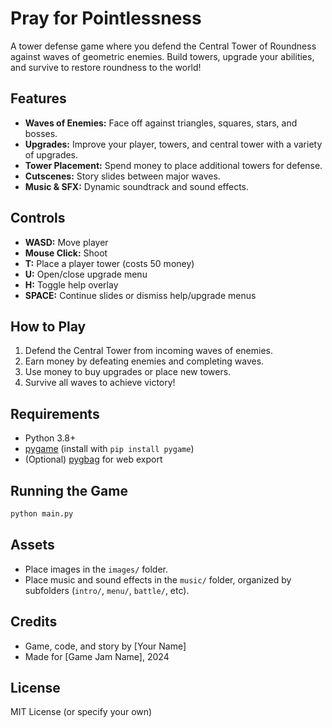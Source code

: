 # Pray for Pointlessness

A tower defense game where you defend the Central Tower of Roundness against waves of geometric enemies. Build towers, upgrade your abilities, and survive to restore roundness to the world!

## Features

- **Waves of Enemies:** Face off against triangles, squares, stars, and bosses.
- **Upgrades:** Improve your player, towers, and central tower with a variety of upgrades.
- **Tower Placement:** Spend money to place additional towers for defense.
- **Cutscenes:** Story slides between major waves.
- **Music & SFX:** Dynamic soundtrack and sound effects.

## Controls

- **WASD:** Move player
- **Mouse Click:** Shoot
- **T:** Place a player tower (costs 50 money)
- **U:** Open/close upgrade menu
- **H:** Toggle help overlay
- **SPACE:** Continue slides or dismiss help/upgrade menus

## How to Play

1. Defend the Central Tower from incoming waves of enemies.
2. Earn money by defeating enemies and completing waves.
3. Use money to buy upgrades or place new towers.
4. Survive all waves to achieve victory!

## Requirements

- Python 3.8+
- [pygame](https://www.pygame.org/) (install with `pip install pygame`)
- (Optional) [pygbag](https://github.com/pygame-web/pygbag) for web export

## Running the Game

```bash
python main.py
```

## Assets

- Place images in the `images/` folder.
- Place music and sound effects in the `music/` folder, organized by subfolders (`intro/`, `menu/`, `battle/`, etc).

## Credits

- Game, code, and story by [Your Name]
- Made for [Game Jam Name], 2024

## License

MIT License (or specify your own)
